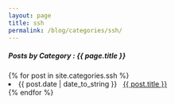 ```yaml
---
layout: page
title: ssh
permalink: /blog/categories/ssh/
---
```


<h5> Posts by Category : {{ page.title }} </h5>

<div class="card">
{% for post in site.categories.ssh %}
 <li class="category-posts"><span>{{ post.date | date_to_string }}</span> &nbsp; <a href="{{ post.url }}">{{ post.title }}</a></li>
{% endfor %}
</div>